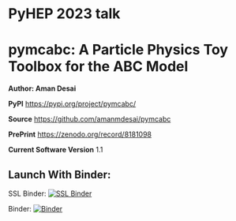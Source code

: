 # PyHEP 2023 talk  
# pymcabc: A Particle Physics Toy Toolbox for the ABC Model

**Author: Aman Desai**


**PyPI** https://pypi.org/project/pymcabc/

**Source** https://github.com/amanmdesai/pymcabc

**PrePrint** https://zenodo.org/record/8181098

**Current Software Version** 1.1


## Launch With Binder:

SSL Binder: [![SSL Binder](https://binderhub.ssl-hep.org/badge_logo.svg)](https://binderhub.ssl-hep.org/v2/gh/amanmdesai/pyhep2023_talk_pymcabc/HEAD)

Binder: [![Binder](https://mybinder.org/badge_logo.svg)](https://mybinder.org/v2/gh/amanmdesai/pyhep2023_talk_pymcabc/HEAD)

